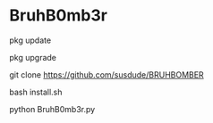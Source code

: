 # BruhB0mb3r

pkg update

pkg upgrade

git clone https://github.com/susdude/BRUHBOMBER

bash install.sh

python BruhB0mb3r.py
